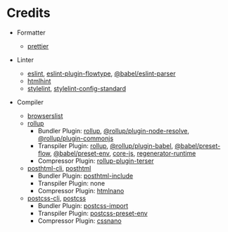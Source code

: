 # Credits

- Formatter
	- [prettier](https://github.com/prettier/prettier/)

- Linter
	- [eslint](https://github.com/eslint/eslint/), [eslint-plugin-flowtype](https://github.com/gajus/eslint-plugin-flowtype/), [@babel/eslint-parser](https://github.com/babel/babel/tree/main/eslint/babel-eslint-parser/)
	- [htmlhint](https://github.com/HTMLHint/HTMLHint/)
	- [stylelint](https://github.com/stylelint/stylelint/), [stylelint-config-standard](https://github.com/stylelint/stylelint-config-standard/)

- Compiler
	- [browserslist](https://github.com/browserslist/browserslist/)
	- [rollup](https://github.com/rollup/rollup/)
		- Bundler Plugin: [rollup](https://github.com/rollup/rollup/), [@rollup/plugin-node-resolve](https://github.com/rollup/plugins/tree/master/packages/node-resolve/), [@rollup/plugin-commonjs](https://github.com/rollup/plugins/tree/master/packages/commonjs/)
		- Transpiler Plugin: [rollup](https://github.com/rollup/rollup/), [@rollup/plugin-babel](https://github.com/rollup/plugins/tree/master/packages/babel/), [@babel/preset-flow](https://github.com/babel/babel/tree/main/packages/babel-preset-flow/), [@babel/preset-env](https://github.com/babel/babel/tree/main/packages/babel-preset-env/), [core-js](https://github.com/zloirock/core-js/), [regenerator-runtime](https://github.com/facebook/regenerator/tree/main/packages/runtime/)
		- Compressor Plugin: [rollup-plugin-terser](https://github.com/TrySound/rollup-plugin-terser/)
	- [posthtml-cli](https://github.com/posthtml/posthtml-cli/), [posthtml](https://github.com/posthtml/posthtml/)
		- Bundler Plugin: [posthtml-include](https://github.com/posthtml/posthtml-include/)
		- Transpiler Plugin: none
		- Compressor Plugin: [htmlnano](https://github.com/posthtml/htmlnano/)
	- [postcss-cli](https://github.com/postcss/postcss-cli/), [postcss](https://github.com/postcss/postcss/)
		- Bundler Plugin: [postcss-import](https://github.com/postcss/postcss-import/)
		- Transpiler Plugin: [postcss-preset-env](https://github.com/csstools/postcss-plugins/tree/main/plugin-packs/postcss-preset-env/)
		- Compressor Plugin: [cssnano](https://github.com/cssnano/cssnano/)
